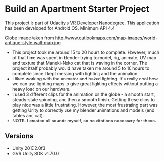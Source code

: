 # Build an Apartment Starter Project

This project is part of [Udacity](https://www.udacity.com "Udacity - Be in demand")'s [VR Developer Nanodegree](https://www.udacity.com/course/vr-developer-nanodegree--nd017).
This application has been developed for Android OS.
Minimum API 4.4

Globe image taken from http://www.outlookmaps.com/map-images/world-antique-style-wall-map.jpg

- This project took me around 15 to 20 hours to complete. However, much of that time was spent in blender trying to model, rig, animate, UV map and texture that Maneki-Neko cat that is waving in the corner. The project itself probably would have taken me around 5 to 10 hours to complete since I kept messing with lighting and the animation.
- I liked working with the animator and baked lighting. It's really cool how we can use lighting maps to give great lighting effects without putting a heavy load on our hardware.
- I used 3 different clips for the animation on the globe - a smooth start, steady-state spinning, and then a smooth finish. Getting these clips to play nice was a little frustrating. However, the most frustrating part was getting Unity to correctly use my blender animations and models (end tables and cat).
- NOTE: I created all sounds myself, so no citations necessary for these.

## Versions
- Unity 2017.2.0f3
- GVR Unity SDK v1.70.0
